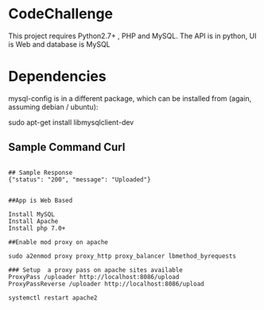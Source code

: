 # CodeChallenge

This project requires Python2.7+ , PHP and MySQL. The API is in python, UI is Web and database is MySQL

# Dependencies

mysql-config is in a different package, which can be installed from (again, assuming debian / ubuntu):

sudo apt-get install libmysqlclient-dev


## Sample Command Curl
```curl -F 'csv_file=@/home/kim/Desktop/interviews/tulaa/sample_csv.csv' http://localhost:8086/upload

## Sample Response
{"status": "200", "message": "Uploaded"}


##App is Web Based

Install MySQL
Install Apache
Install php 7.0+

##Enable mod proxy on apache

sudo a2enmod proxy proxy_http proxy_balancer lbmethod_byrequests 

### Setup  a proxy pass on apache sites available 
ProxyPass /uploader http://localhost:8086/upload                                                           
ProxyPassReverse /uploader http://localhost:8086/upload

systemctl restart apache2 

